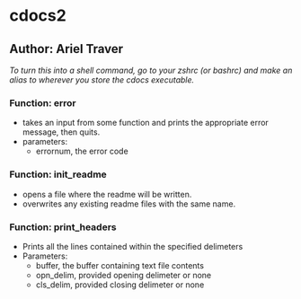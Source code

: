 # cdocs2
## Author: Ariel Traver

_To turn this into a shell command, go to your zshrc (or bashrc) and make an alias to wherever you store the cdocs executable._

### Function: error
* takes an input from some function and prints the appropriate error message, then quits.
* parameters:
    * errornum, the error code

### Function: init_readme
* opens a file where the readme will be written.
* overwrites any existing readme files with the same name.

### Function: print_headers
* Prints all the lines contained within the specified delimeters
* Parameters:
    * buffer, the buffer containing text file contents
    * opn_delim, provided opening delimeter or none
    * cls_delim, provided closing delimeter or none

